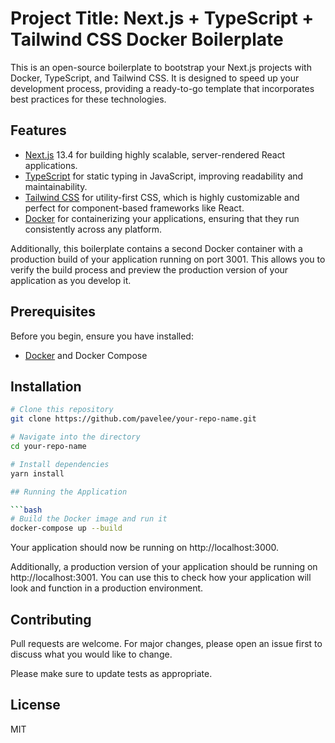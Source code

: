 # Project Title: Next.js + TypeScript + Tailwind CSS Docker Boilerplate

This is an open-source boilerplate to bootstrap your Next.js projects with Docker, TypeScript, and Tailwind CSS. It is designed to speed up your development process, providing a ready-to-go template that incorporates best practices for these technologies.

## Features

- [Next.js](https://nextjs.org/) 13.4 for building highly scalable, server-rendered React applications.
- [TypeScript](https://www.typescriptlang.org/) for static typing in JavaScript, improving readability and maintainability.
- [Tailwind CSS](https://tailwindcss.com/) for utility-first CSS, which is highly customizable and perfect for component-based frameworks like React.
- [Docker](https://www.docker.com/) for containerizing your applications, ensuring that they run consistently across any platform.

Additionally, this boilerplate contains a second Docker container with a production build of your application running on port 3001. This allows you to verify the build process and preview the production version of your application as you develop it.

## Prerequisites

Before you begin, ensure you have installed:

- [Docker](https://www.docker.com/products/docker-desktop) and Docker Compose

## Installation

````bash
# Clone this repository
git clone https://github.com/pavelee/your-repo-name.git

# Navigate into the directory
cd your-repo-name

# Install dependencies
yarn install

## Running the Application

```bash
# Build the Docker image and run it
docker-compose up --build
````

Your application should now be running on http://localhost:3000.

Additionally, a production version of your application should be running on http://localhost:3001. You can use this to check how your application will look and function in a production environment.

## Contributing

Pull requests are welcome. For major changes, please open an issue first to discuss what you would like to change.

Please make sure to update tests as appropriate.

## License

MIT
